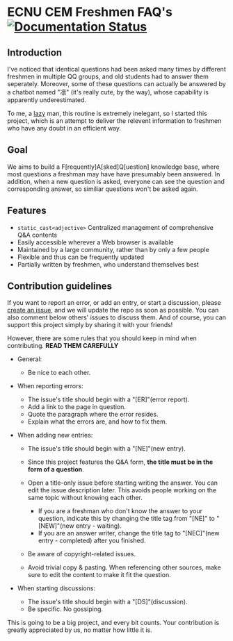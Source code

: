 # ECNU CEM Freshmen FAQ's [![Documentation Status](https://readthedocs.org/projects/ecnu-cem-faq/badge/)](http://ecnu-cem-faq.readthedocs.io/zh/latest/)


## Introduction

I've noticed that identical questions had been asked many times by different freshmen in multiple QQ groups, and old students had to answer them seperately. Moreover, some of these questions can actually be answered by a chatbot named "凛" (it's really cute, by the way), whose capability is apparently underestimated.

To me, a [lazy][lazy] man, this routine is extremely inelegant, so I started this project, which is an attempt to deliver the relevent information to freshmen who have any doubt in an efficient way.


## Goal

We aims to build a F\[requently\]A\[sked\]Q\[uestion\] knowledge base, where most questions a freshman may have have presumably been answered. In addition, when a new question is asked, everyone can see the question and corresponding answer, so similiar questions won't be asked again.


## Features

+ `static_cast<adjective>` Centralized management of comprehensive Q&A contents
+ Easily accessible wherever a Web browser is available
+ Maintained by a large community, rather than by only a few people
+ Flexible and thus can be frequently updated
+ Partially written by freshmen, who understand themselves best


## Contribution guidelines

If you want to report an error, or add an entry, or start a discussion, please [create an issue][issue], and we will update the repo as soon as possible. You can also comment below others' issues to discuss them. And of course, you can support this project simply by sharing it with your friends!

However, there are some rules that you should keep in mind when contributing. **READ THEM CAREFULLY**

+ General:

  + Be nice to each other.

+ When reporting errors:

  + The issue's title should begin with a "\[ER\]"(error report).
  + Add a link to the page in question.
  + Quote the paragraph where the error resides.
  + Explain what the errors are, and how to fix them.

+ When adding new entries:

  + The issue's title should begin with a "\[NE\]"(new entry).
  + Since this project features the Q&A form, **the title must be in the form of a question**.
  + Open a title-only issue before starting writing the answer. You can edit the issue description later. This avoids people working on the same topic without knowing each other.

    + If you are a freshman who don't know the answer to your question, indicate this by changing the title tag from "\[NE\]" to "\[NEW\]"(new entry - waiting).
    + If you are an answer writer, change the title tag to "\[NEC\]"(new entry - completed) after you finished.

  + Be aware of copyright-related issues.
  + Avoid trivial copy & pasting. When referencing other sources, make sure to edit the content to make it fit the question.

+ When starting discussions:

  + The issue's title should begin with a "\[DS\]"(discussion).
  + Be specific. No gossiping.


This is going to be a big project, and every bit counts. Your contribution is greatly appreciated by us, no matter how little it is.



  [issue]: https://help.github.com/articles/creating-an-issue/
  [lazy]: http://threevirtues.com/

